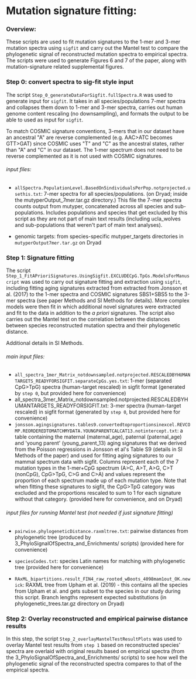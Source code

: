 
# Mutation signature fitting:
### Overview:
These scripts are used to fit mutation signatures to the 1-mer and 3-mer mutation spectra using `sigfit` and carry out the Mantel test to compare the phylogenetic signal of reconstructed mutation spectra to empirical spectra. The scripts were used to generate Figures 6 and 7 of the paper, along with mutation-signature related supplemental figures.

### Step 0: convert spectra to sig-fit style input
The script `Step_0_generateDataForSigfit.fullSpectra.R` was used to generate input for `sigfit`. It takes in all species/populations 7-mer spectra and collapses them down to 1-mer and 3-mer spectra, carries out human genome content rescaling (no downsampling), and formats the output to be able to used as input for `sigfit`. 

To match COSMIC signature conventions, 3-mers that in our dataset have an ancestral "A" are reverse complemented (e.g. AAC>ATC becomes GTT>GAT) since COSMIC uses "T" and "C" as the ancestral states, rather than "A" and "C" in our dataset. The 1-mer spectrum does not need to be reverse complemented as it is not used with COSMIC signatures.


###### input files: 
* `allSpectra.PopulationLevel.BasedOn5individualsPerPop.notprojected.usethis.txt`: 7-mer spectra for all species/populations. (on Dryad; inside the mutyperOutput_7mer.tar.gz directory.) This file the 7-mer spectra counts output from mutyper, concatenated across all species and sub-populations. Includes populations and species that get excluded by this script as they are not part of main text results (including ucla_wolves and sub-populations that weren't part of main text analyses).

* genomic targets: from species-specific mutyper_targets directories in `mutyperOutput7mer.tar.gz` on Dryad 

### Step 1: Signature fitting 
The script `Step_1_FitAPrioriSignatures.UsingSigfit.EXCLUDECpG.TpGs.ModelsForManuscript` was used to carry out signature fitting and extraction using `sigfit`, including fitting aging signatures extracted from extracted from Jonsson et al. (2017) to the 1-mer spectra and COSMIC signatures SBS1+SBS5 to the 3-mer spectra (see paper Methods and SI Methods for details). More complex models were then fit in which additional novel signatures were extracted and fit to the data in addition to the *a priori* signatures. 
The script also carries out the Mantel test on the correlation between the distances between species reconstructed mutation spectra and their phylogenetic distance.

Additional details in SI Methods.

###### main input files:
* `all_spectra_1mer_Matrix_notdownsampled.notprojected.RESCALEDBYHUMANTARGETS_READYFORSIGFIT.separateCpGs.yes.txt`: 1-mer (separated CpG>TpG) spectra (human-target rescaled) in sigfit format (generated by `step 0`, but provided here for convenience)
* all_spectra_3mer_Matrix_notdownsampled.notprojected.RESCALEDBYHUMANTARGETS_READYFORSIGFIT.txt: 3-mer spectra (human-target rescaled) in sigfit format (generated by `step 0`, but provided here for convenience)
* `jonsson.agingsignatures.tables9.convertedtoproportionsinexcel.REVCOMP.REORDEREDTOMATCHMYDATA.YOUNGPARENTCALCAT13.notintercept.txt`: a table containing the maternal (maternal_age), paternal (paternal_age) and 'young parent' (young_parent_13) aging signatures that we derived from the Poisson regressions in Jonsson et al's Table S9 (details in SI Methods of the paper) and used for fitting aging signatures to our mammal spectrum data with sigfit. Columns represent each of the 7 mutation types in the 1-mer+CpG spectrum (A>C, A>T, A>G, C>T (nonCpG), CpG>TpG, C>G and C>A) and values represent the proportion of each spectrum made up of each mutation type. Note that when fitting these signatures to sigfit, the CpG>TpG category was excluded and the proportions rescaled to sum to 1 for each signature without that category. (provided here for convenience, and on Dryad)

###### input files for running Mantel test (not needed if just signature fitting)
* `pairwise.phylogeneticDistance.raxmltree.txt`: pairwise distances from phylogenetic tree (produced by 3_PhyloSignalOfSpectra_and_Enrichments/ scripts) (provided here for convenience)

* `speciesCodes.txt`: species Latin names for matching with phylogenetic tree (provided here for convenience)

* `RAxML_bipartitions.result_FIN4_raw_rooted_wBoots_4098mam1out_OK.newick`: RAXML tree from Upham et al. (2019) - this contains all the species from Upham et al. and gets subset to the species in our study during this script. Branch lengths represent expected substitutions (in phylogenetic_trees.tar.gz directory on Dryad) 

### Step 2: Overlay reconstructed and empirical pairwise distance results
In this step, the script `Step_2_overlayMantelTestResultPlots` was used to overlay Mantel test results from `step 1` based on reconstructed species' spectra are overlaid with original results based on empirical spectra (from the 3_PhyloSignalOfSpectra_and_Enrichments/ scripts) to see how well the phylogenetic signal of the reconstructed spectra compares to that of the empirical spectra.
